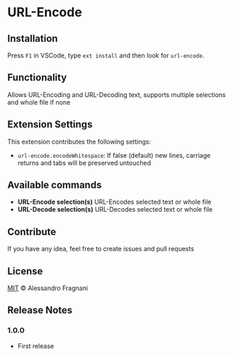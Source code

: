 # URL-Encode

## Installation

Press `F1` in VSCode, type `ext install` and then look for `url-encode`.

## Functionality

Allows URL-Encoding and URL-Decoding text, supports multiple selections and whole file if none

## Extension Settings

This extension contributes the following settings:

* `url-encode.encodeWhitespace`: If false (default) new lines, carriage returns and tabs will be preserved untouched

## Available commands

* **URL-Encode selection(s)** URL-Encodes selected text or whole file
* **URL-Decode selection(s)** URL-Decodes selected text or whole file

## Contribute

If you have any idea, feel free to create issues and pull requests

## License

[MIT](LICENSE.md) &copy; Alessandro Fragnani

## Release Notes

### 1.0.0

* First release
